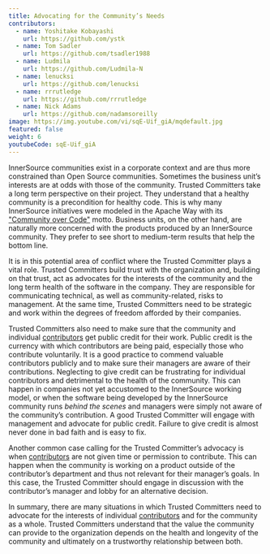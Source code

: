 ```yaml
---
title: Advocating for the Community’s Needs
contributors:
  - name: Yoshitake Kobayashi
    url: https://github.com/ystk
  - name: Tom Sadler
    url: https://github.com/tsadler1988
  - name: Ludmila
    url: https://github.com/Ludmila-N
  - name: lenucksi
    url: https://github.com/lenucksi
  - name: rrrutledge
    url: https://github.com/rrrutledge
  - name: Nick Adams
    url: https://github.com/nadamsoreilly
image: https://img.youtube.com/vi/sqE-Uif_giA/mqdefault.jpg
featured: false
weight: 6
youtubeCode: sqE-Uif_giA
---
```

<div id="advocating" class="paragraph">
<p>InnerSource communities exist in a corporate context and are thus more constrained than Open Source communities. Sometimes the
business unit’s interests are at odds with those of the community.
Trusted Committers take a long term perspective on their project.
They understand that a healthy community is a precondition for healthy code.
This is why many InnerSource initiatives were modeled in the Apache Way with its <a href="http://theapacheway.com/community-over-code/">"Community over Code"</a> motto.
Business units, on the other hand, are naturally more concerned with the products produced by an InnerSource community.
They prefer to see short to medium-term results that help the bottom line.</p>
</div>
<div class="paragraph">
<p>It is in this potential area of conflict where the Trusted Committer plays a vital role.
Trusted Committers build trust with the organization and, building on that trust, act as advocates for the interests of the community and the long term health of the software in the company.
They are responsible for communicating technical, as well as community-related, risks to management.
At the same time, Trusted Committers need to be strategic and work within the degrees of freedom afforded by their companies.</p>
</div>
<div class="paragraph">
<p>Trusted Committers also need to make sure that the community and individual <a href="https://innersourcecommons.org/learn/learning-path/contributor">contributors</a> get public credit for their work.
Public credit is the currency with which contributors are being paid, especially those who contribute voluntarily.
It is a good practice to commend valuable contributors publicly and to make sure their managers are aware of their contributions.
Neglecting to give credit can be frustrating for individual contributors and detrimental to the health of the community.
This can happen in companies not yet accustomed to the InnerSource working model, or when the software being developed by the InnerSource community runs <em>behind the scenes</em> and managers were simply not aware of the community’s contribution.
A good Trusted Committer will engage with management and advocate for public credit.
Failure to give credit is almost never done in bad faith and is easy to fix.</p>
</div>
<div class="paragraph">
<p>Another common case calling for the Trusted Committer’s advocacy is when  <a href="https://innersourcecommons.org/learn/learning-path/contributor">contributors</a> are not given time or permission to contribute.
This can happen when the community is working on a product outside of the contributor&#8217;s department and thus not relevant for their manager’s goals.
In this case, the Trusted Committer should engage in discussion with the contributor’s manager and lobby for an alternative decision.</p>
</div>
<div class="paragraph">
<p>In summary, there are many situations in which Trusted Committers need to advocate for the interests of individual <a href="https://innersourcecommons.org/learn/learning-path/contributor">contributors</a> and for the community as a whole.
Trusted Committers understand that the value the community can provide to the organization depends on the health and longevity of the community and ultimately on a trustworthy relationship between both.</p>
</div>
<!--- This file autogenerated from https://github.com/InnerSourceCommons/InnerSourceLearningPath/blob/main/scripts -->